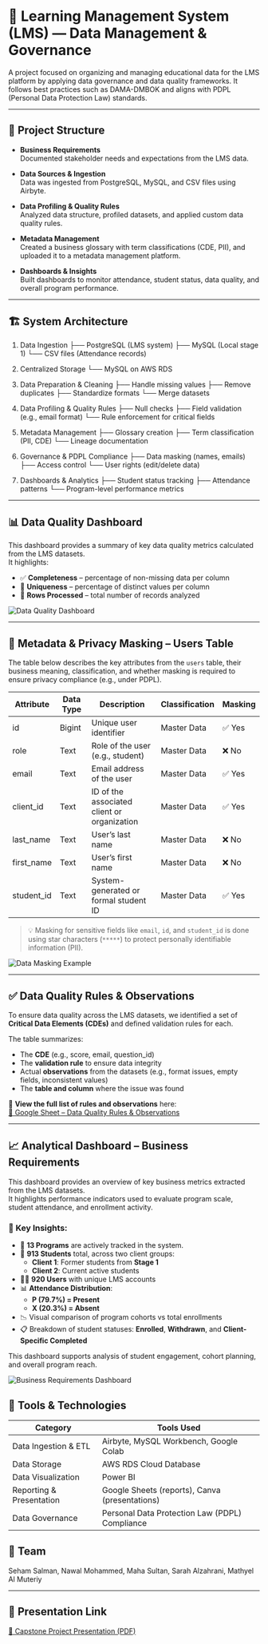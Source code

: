# 🧠 Learning Management System (LMS) — Data Management & Governance

A project focused on organizing and managing educational data for the LMS platform by applying data governance and data quality frameworks. It follows best practices such as DAMA-DMBOK and aligns with PDPL (Personal Data Protection Law) standards.

---

## 📂 Project Structure

- **Business Requirements**  
  Documented stakeholder needs and expectations from the LMS data.

- **Data Sources & Ingestion**  
  Data was ingested from PostgreSQL, MySQL, and CSV files using Airbyte.

- **Data Profiling & Quality Rules**  
  Analyzed data structure, profiled datasets, and applied custom data quality rules.

- **Metadata Management**  
  Created a business glossary with term classifications (CDE, PII), and uploaded it to a metadata management platform.

- **Dashboards & Insights**  
  Built dashboards to monitor attendance, student status, data quality, and overall program performance.

---
## 🏗️ System Architecture

1. Data Ingestion
   ├── PostgreSQL (LMS system)
   ├── MySQL (Local stage 1)
   └── CSV files (Attendance records)

2. Centralized Storage
   └── MySQL on AWS RDS

3. Data Preparation & Cleaning
   ├── Handle missing values
   ├── Remove duplicates
   ├── Standardize formats
   └── Merge datasets

4. Data Profiling & Quality Rules
   ├── Null checks
   ├── Field validation (e.g., email format)
   └── Rule enforcement for critical fields

5. Metadata Management
   ├── Glossary creation
   ├── Term classification (PII, CDE)
   └── Lineage documentation

6. Governance & PDPL Compliance
   ├── Data masking (names, emails)
   ├── Access control
   └── User rights (edit/delete data)

7. Dashboards & Analytics
   ├── Student status tracking
   ├── Attendance patterns
   └── Program-level performance metrics


---

## 📊 Data Quality Dashboard

This dashboard provides a summary of key data quality metrics calculated from the LMS datasets.  
It highlights:

- ✅ **Completeness** – percentage of non-missing data per column  
- 🔁 **Uniqueness** – percentage of distinct values per column  
- 📄 **Rows Processed** – total number of records analyzed  

![Data Quality Dashboard](https://raw.githubusercontent.com/SehamSalman/Stage-2/main/images/Data%20quality%20Dashboard.png)

---

## 📘 Metadata & Privacy Masking – Users Table

The table below describes the key attributes from the `users` table, their business meaning, classification, and whether masking is required to ensure privacy compliance (e.g., under PDPL).

| **Attribute**  | **Data Type** | **Description**                                | **Classification** | **Masking** |
|----------------|---------------|------------------------------------------------|---------------------|-------------|
| id             | Bigint        | Unique user identifier                         | Master Data         | ✅ Yes       |
| role           | Text          | Role of the user (e.g., student)               | Master Data         | ❌ No        |
| email          | Text          | Email address of the user                      | Master Data         | ✅ Yes       |
| client_id      | Text          | ID of the associated client or organization    | Master Data         | ✅ Yes       |
| last_name      | Text          | User’s last name                               | Master Data         | ❌ No        |
| first_name     | Text          | User’s first name                              | Master Data         | ❌ No        |
| student_id     | Text          | System-generated or formal student ID          | Master Data         | ✅ Yes       |

> 💡 Masking for sensitive fields like `email`, `id`, and `student_id` is done using star characters (`*****`) to protect personally identifiable information (PII).

![Data Masking Example](https://raw.githubusercontent.com/SehamSalman/Stage-2/main/images/Masking%20Example.png)


---

## ✅ Data Quality Rules & Observations

To ensure data quality across the LMS datasets, we identified a set of **Critical Data Elements (CDEs)** and defined validation rules for each.

The table summarizes:

- The **CDE** (e.g., score, email, question_id)
- The **validation rule** to ensure data integrity
- Actual **observations** from the datasets (e.g., format issues, empty fields, inconsistent values)
- The **table and column** where the issue was found


📄 **View the full list of rules and observations** here:  
[🔗 Google Sheet – Data Quality Rules & Observations](https://docs.google.com/spreadsheets/d/13jJYKG20iVjhwGZUHFfKGo6n6o8t2R84CqljN4IIcow/edit?gid=1334388161#gid=1334388161)

---

## 📈 Analytical Dashboard – Business Requirements

This dashboard provides an overview of key business metrics extracted from the LMS datasets.  
It highlights performance indicators used to evaluate program scale, student attendance, and enrollment activity.

### 📌 Key Insights:

- 🏫 **13 Programs** are actively tracked in the system.
- 👥 **913 Students** total, across two client groups:
  - **Client 1**: Former students from **Stage 1**
  - **Client 2**: Current active students
- 🧑‍💻 **920 Users** with unique LMS accounts
- 📊 **Attendance Distribution**:
  - **P (79.7%) = Present**  
  - **X (20.3%) = Absent**
- 📉 Visual comparison of program cohorts vs total enrollments
- 📋 Breakdown of student statuses: **Enrolled**, **Withdrawn**, and **Client-Specific Completed**

This dashboard supports analysis of student engagement, cohort planning, and overall program reach.

![Business Requirements Dashboard](https://raw.githubusercontent.com/SehamSalman/Stage-2/main/images/Dashboard%20Business%20Requirements.png)


## 🧰 Tools & Technologies

| Category                 | Tools Used                                     |
| ------------------------ | ---------------------------------------------- |
| Data Ingestion & ETL     | Airbyte, MySQL Workbench, Google Colab         |
| Data Storage             | AWS RDS Cloud Database                         |
| Data Visualization       | Power BI                                       |
| Reporting & Presentation | Google Sheets (reports), Canva (presentations) |
| Data Governance          | Personal Data Protection Law (PDPL) Compliance |



## 👥 Team

Seham Salman, Nawal Mohammed, Maha Sultan, Sarah Alzahrani, Mathyel Al Muteriy

---

## 📎 Presentation Link

[📄 Capstone Project Presentation (PDF)](https://github.com/SehamSalman/Stage-2/blob/main/presentation/Capstone_2.pdf)

